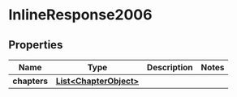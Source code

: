 # InlineResponse2006

## Properties
Name | Type | Description | Notes
------------ | ------------- | ------------- | -------------
**chapters** | [**List&lt;ChapterObject&gt;**](ChapterObject.md) |  | 
